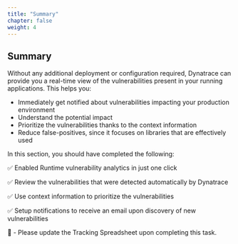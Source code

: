 ```yaml
---
title: "Summary"
chapter: false
weight: 4
---
```

## Summary
Without any additional deployment or configuration required, Dynatrace can provide you a real-time view of the vulnerabilities present in your running applications. This helps you:
- Immediately get notified about vulnerabilities impacting your production environment
- Understand the potential impact
- Prioritize the vulnerabilities thanks to the context information 
- Reduce false-positives, since it focuses on libraries that are effectively used

In this section, you should have completed the following:

  ✅  Enabled Runtime vulnerability analytics in just one click

  ✅  Review the vulnerabilities that were detected automatically by Dynatrace

  ✅  Use context information to prioritize the vulnerabilities

  ✅  Setup notifications to receive an email upon discovery of new vulnerabilities

<aside class="positive"> 🏫 - Please update the Tracking Spreadsheet upon completing this task.   </aside>